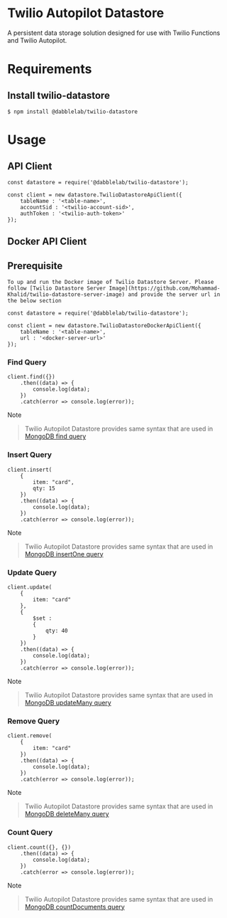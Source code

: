 Twilio Autopilot Datastore
================
A persistent data storage solution designed for use with Twilio Functions and Twilio Autopilot.

# Requirements

## Install twilio-datastore

```
$ npm install @dabblelab/twilio-datastore

```

# Usage

## API Client

```
const datastore = require('@dabblelab/twilio-datastore');

const client = new datastore.TwilioDatastoreApiClient({
    tableName : '<table-name>',
    accountSid : '<twilio-account-sid>',
    authToken : '<twilio-auth-token>'
});

```

## Docker API Client

## Prerequisite
    To up and run the Docker image of Twilio Datastore Server. Please follow [Twilio Datastore Server Image](https://github.com/Mohammad-Khalid/twilio-datastore-server-image) and provide the server url in the below section

```
const datastore = require('@dabblelab/twilio-datastore');

const client = new datastore.TwilioDatastoreDockerApiClient({
    tableName : '<table-name>',
    url : '<docker-server-url>'
});

```

### Find Query

```
client.find({})
    .then((data) => {
        console.log(data);
    })
    .catch(error => console.log(error));

```

Note
> Twilio Autopilot Datastore provides same syntax that are used in [MongoDB find query](https://docs.mongodb.com/manual/reference/method/db.collection.find/)

### Insert Query

```
client.insert(
    { 
        item: "card", 
        qty: 15 
    })
    .then((data) => {
        console.log(data);
    })
    .catch(error => console.log(error));

```

Note
> Twilio Autopilot Datastore provides same syntax that are used in [MongoDB insertOne query](https://docs.mongodb.com/manual/reference/method/db.collection.insertOne/)

### Update Query

```
client.update(
    {
        item: "card"
    }, 
    {
        $set : 
        {
            qty: 40
        }
    })
    .then((data) => {
        console.log(data);
    })
    .catch(error => console.log(error));

```

Note
> Twilio Autopilot Datastore provides same syntax that are used in [MongoDB updateMany query](https://docs.mongodb.com/manual/reference/method/db.collection.updateMany/)

### Remove Query

```
client.remove(
    {
        item: "card"
    })
    .then((data) => {
        console.log(data);
    })
    .catch(error => console.log(error));

```

Note
> Twilio Autopilot Datastore provides same syntax that are used in [MongoDB deleteMany query](https://docs.mongodb.com/manual/reference/method/db.collection.deleteMany/)

### Count Query

```
client.count({}, {})
    .then((data) => {
        console.log(data);
    })
    .catch(error => console.log(error));

```

Note
> Twilio Autopilot Datastore provides same syntax that are used in [MongoDB countDocuments query](https://docs.mongodb.com/manual/reference/method/db.collection.countDocuments/#db.collection.countDocuments)
